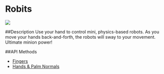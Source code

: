 Robits
=====

<img src="https://lm-assets.s3.amazonaws.com/screenshots/robits.png">

##Description
Use your hand to control mini, physics-based robots. As you move your hands back-and-forth, the robots will sway to your movement. Ultimate minion power!

##API Methods
* [Fingers](https://developer.leapmotion.com/documentation/skeletal/csharp/api/Leap.Finger.html)
* [Hands & Palm Normals](https://developer.leapmotion.com/documentation/csharp/javascript/api/Leap.Hand.html)
